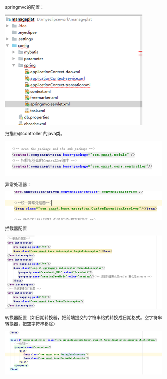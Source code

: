 springmvc的配置：

![](/assets/springmvc-config.png)

扫描带@controller 的java类。

![](/assets/springmvc-controller.png)

异常处理器：

![](/assets/springmvc-exception.png)

拦截器配置

![](/assets/springmvc-interceptor.png)

转换器配置（如日期转换器，把前端提交的字符串格式转换成日期格式。空字符串转换器，把空字符串移除）

![](/assets/springmvc-converters.png)

